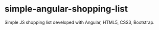# simple-angular-shopping-list
Simple JS shopping list developed with Angular, HTML5, CSS3, Bootstrap.
